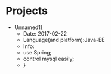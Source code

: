 # Projects


* Unnamed1{ <br>
	* Date: 2017-02-22 <br>
	* Language(and platform):Java-EE<br>
	* Info:<br>
	* use Spring;<br>
	* control mysql easily;<br>
	* }<br>